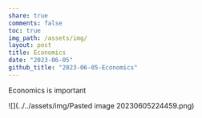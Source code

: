 ```yaml
---  
share: true  
comments: false  
toc: true  
img_path: /assets/img/  
layout: post  
title: Economics  
date: "2023-06-05"  
github_title: "2023-06-05-Economics"  
---  
```

  
Economics is important  
  
![](../../assets/img/Pasted image 20230605224459.png)